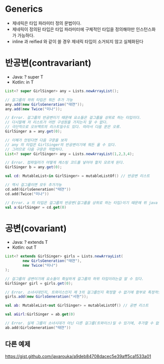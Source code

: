 # Generics

- 제네릭은 타입 파라미터 정의 문법이다.
- 제네릭이 정의된 타입은 타입 파라미터에 구체적인 타입을 정의해야만 인스턴스화가 가능하다.
- inline 과 reified 와 같이 쓸 경우 제네릭 타입이 소거되지 않고 실체화된다

# 반공변(contravariant)

- Java: ? super T
- Kotlin: in T

```java
List<? super GirlSinger> any = Lists.newArrayList();

// 걸그룹의 하위 타입은 뭐든 추가 가능
any.add(new GirlsGeneration("태연"));
any.add(new Twice("미나"));

// Error. 걸그룹의 반공변이기 때문에 요소들은 걸그룹을 상위로 하는 타입이다.
// 다시말해 저 리스트가 어떤 구성원을 가지는지 알 수 없다.
// 극단적으로 오브젝트의 리스트일수도 있다. 따라서 다음 문은 오류.
GirlSinger a = any.get(0);

// 이해가 안된다면 다음 구문을 보자
// any 의 타입은 GirlSinger의 반공변이기에 뭐든 올 수 있다.
// 그러므로 다음 구문은 적법하다.
List<? super GirlSinger> any = Lists.newArrayList(1,2,3,4);

// Error. 컴파일러가 어떻게 캐스팅 코드를 넣어야 할지 모르게 된다.
GirlSinger b = any.get(0);
```

```kotlin
val cd: MutableList<in GirlSinger> = mutableListOf() // 반공변 리스트

// 역시 걸그룹이면 모두 추가가능
cd.add(GirlsGeneration("태연"))
cd.add(Twice("미나"))

// Error. a 의 타입은 걸그룹의 반공변(걸그룹을 상위로 하는 타입)이기 때문에 위 java 예제와 같다.
val a:GirlSinger = cd.get(0)
```

# 공변(covariant)

- Java: ? extends T
- Kotlin: out T

```java
List<? extends GirlSinger> girls = Lists.newArrayList(
        new GirlsGeneration("태연"),
        new Twice("미나") 
);

// 걸그룹의 공변이기에 요소들이 확실하게 걸그룹의 하위 타입이라는걸 알 수 있다.
GirlSinger girl = girls.get(0);

// Error. 소녀시대인지, 트와이스인지 제 3의 걸그룹인지 확정할 수 없기에 함부로 특정적인 신규 멤버를 넣을 수 없다
girls.add(new GirlsGeneration("서현"));
```

```kotlin
val ab: MutableList<out GirlSinger> = mutableListOf() // 공변 리스트

val aGirl:GirlSinger = ab.get(0) 

// Error. 실제 그룹이 소녀시대가 아닌 다른 걸그룹(트와이스)일 수 있기에, 추가할 수 없다.
ab.add(GirlsGeneration("태연"))
```

## 다른 예제
https://gist.github.com/javarouka/a9deb84708dacec5e39aff5ca1533a01
